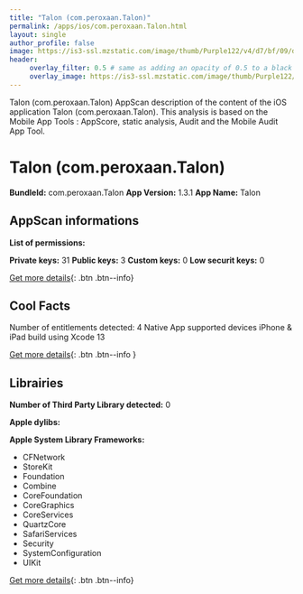 ```yaml
---
title: "Talon (com.peroxaan.Talon)"
permalink: /apps/ios/com.peroxaan.Talon.html
layout: single
author_profile: false
image: https://is3-ssl.mzstatic.com/image/thumb/Purple122/v4/d7/bf/09/d7bf097e-2e2f-b7a7-4478-7d5f2f25b9b8/AppIcon-0-1x_U007emarketing-0-7-0-85-220.png/512x512bb.jpg
header: 
     overlay_filter: 0.5 # same as adding an opacity of 0.5 to a black background
     overlay_image: https://is3-ssl.mzstatic.com/image/thumb/Purple122/v4/d7/bf/09/d7bf097e-2e2f-b7a7-4478-7d5f2f25b9b8/AppIcon-0-1x_U007emarketing-0-7-0-85-220.png/512x512bb.jpg
---
```

Talon (com.peroxaan.Talon) AppScan description of the content of the iOS application Talon (com.peroxaan.Talon). This analysis is based on the Mobile App Tools : AppScore, static analysis, Audit and the Mobile Audit App Tool.

# Talon (com.peroxaan.Talon)

**BundleId:** com.peroxaan.Talon
**App Version:** 1.3.1
**App Name:** Talon


## AppScan informations 

**List of permissions:** 
  
  
**Private keys:** 31
**Public keys:** 3
**Custom keys:** 0
**Low securit keys:** 0
  
[Get more details](/pricing.html){: .btn .btn--info}

## Cool Facts

Number of entitlements detected: 4
Native App
supported devices iPhone & iPad
build using Xcode 13
  
[Get more details](/pricing.html){: .btn .btn--info }

## Librairies 
**Number of Third Party Library detected:** 0


**Apple dylibs:**


**Apple System Library Frameworks:**
- CFNetwork
- StoreKit
- Foundation
- Combine
- CoreFoundation
- CoreGraphics
- CoreServices
- QuartzCore
- SafariServices
- Security
- SystemConfiguration
- UIKit


  
[Get more details](/pricing.html){: .btn .btn--info}

